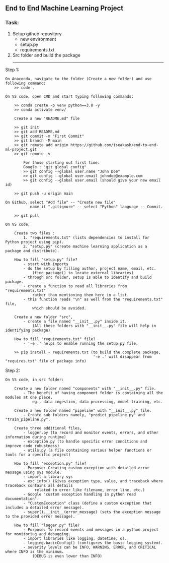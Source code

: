 ## End to End Machine Learning Project

### Task:

1. Setup github repository
    - new environment
    - setup.py
    - requirements.txt
2. Src folder and build the package
    __________________________________________________________________________________________

Step 1:

    On Anaconda, navigate to the folder (Create a new folder) and use following command:
        >> code .

    On VS code, open CMD and start typing following commands:

        >> conda create -p venv python==3.8 -y
        >> conda activate venv/

        Create a new "README.md" file

        >> git init
        >> git add README.md
        >> git commit -m "First Commit"
        >> git branch -M main
        >> git remote add origin https://github.com/iseakash/end-to-end-ml-project.git
        >> git remote -v

            For those starting out first time:
            Google : "git global config"
            >> git config --global user.name "John Doe"
            >> git config --global user.email johndoe@example.com
            >> git config --global user.email (should give your new email id)

        >> git push -u origin main

    On Github, select "Add file" -- "Create new file"
               name it ".gitignore" -- select "Python" language -- Commit.

        >> git pull

    On VS code,

        Create two files :
            1. "requirements.txt" (lists dependencies to install for Python project using pip).
            2. "setup.py" (create machine learning application as a package and distribute).

        How to fill "setup.py" file?
            - start with imports
            - do the setup by filling author, project name, email, etc.
                (find_package() to locate external libraries)
            - through src folder, setup is able to identify and build package.
            - create a function to read all libraries from "requirements.txt" 
                rather than mentioning them here in a list.
            - this function reads "\n" as well from the "requirements.txt" file,
                which should be avoided.

        Create a new folder "src",
            - create a file named "__init__.py" inside it.
                (All these folders with "__init__.py" file will help in identifying package)

        How to fill "requirements.txt" file?
            - '-e .' helps to enable running the setup.py file.

        >> pip install - requirements.txt (to build the complete package,
                                           '-e .' will disappear from "requires.txt" file of package info)
        
Step 2:

    On VS code, in src folder:
    
        Create a new folder named "components" with "__init__.py" file.
            - The benefit of having component folder is containing all the modules at one place,
                eg., data ingestion, data processing, model training, etc.

        Create a new folder named "pipeline" with "__init__.py" file.
            - Create sub folders namely, "predict_pipeline.py" and "train_pipeline.py".

        Create three additional files,
            - logger.py (to record and monitor events, errors, and other information during runtime)
            - exception.py (to handle specific error conditions and improve code robustness)
            - utils.py (a file containing various helper functions or tools for a specific project)
        
        How to fill "exception.py" file?
            - Purpose: Creating custom exception with detailed error message using sys module.
            - import a library sys
            - exc_info() (Gives exception type, value, and traceback where traceback contains all details
                 related to error like filename, error line, etc.)
            - Google "custom exception handling in python read documentation".
            - "CustomException" class (define a custom exception that includes a detailed error message).
            - super().__init__(error_message) (sets the exception message to the provided error message).

        How to fill "logger.py" file?
            - Purpose: To record events and messages in a python project for monitoring and debugging.
            - import libraries like logging, datetime, os.
            - logging.basicConfig() (configures the basic logging system).
            - severity levels can be INFO, WARNING, ERROR, and CRITICAL where INFO is the minimum.
                (DEBUG is even lower than INFO)

